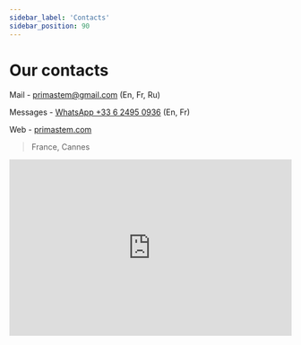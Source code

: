 ```yaml
---
sidebar_label: 'Contacts'
sidebar_position: 90
---
```


# Our contacts

Mail - [primastem@gmail.com](mailto:primastem@gmail.com) (En, Fr, Ru)

Messages - [WhatsApp +33 6 2495 0936](https://api.whatsapp.com/send?phone=33624950936) (En, Fr)

Web - [primastem.com](https://primastem.com) 

> France, Cannes

<iframe src="https://www.google.com/maps/embed?pb=!1m18!1m12!1m3!1d92551.38938437164!2d6.9270504926141205!3d43.53922815494842!2m3!1f0!2f0!3f0!3m2!1i1024!2i768!4f13.1!3m3!1m2!1s0x12ce8180530cffff%3A0x40819a5fd979e20!2sCannes!5e0!3m2!1sen!2sfr!4v1720692560775!5m2!1sen!2sfr" width="100%" height="315" style="border:0;" allowfullscreen="" loading="lazy" referrerpolicy="no-referrer-when-downgrade"></iframe>